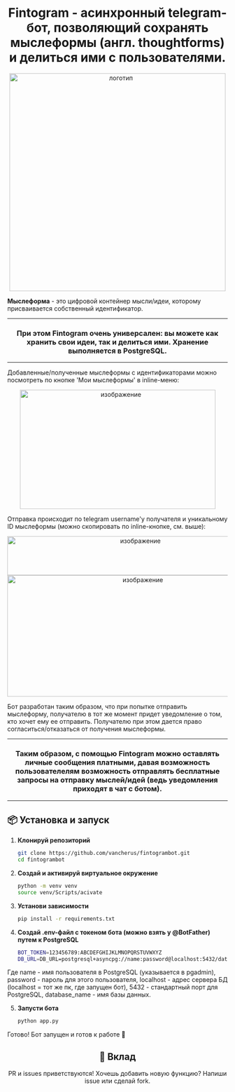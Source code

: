## <h1 align="center">Fintogram - асинхронный telegram-бот, позволяющий сохранять мыслеформы (англ. thoughtforms) и делиться ими с пользователями.</a>
<p align="center">
  <img width="494" height="497" alt="логотип" src="https://github.com/user-attachments/assets/8c44599f-6f44-4480-b8c5-2da4a500f1eb" />
</p>  
<b>Мыслеформа</b> - это цифровой контейнер мысли/идеи, которому присваивается собственный идентификатор. 
<hr>
<h3 align='center'>При этом <b>Fintogram</b> очень универсален: вы можете как хранить свои идеи, так и делиться ими. Хранение выполняется в PostgreSQL.</h3>
<hr>
Добавленные/полученные мыслеформы с идентификаторами можно посмотреть по кнопке 'Мои мыслеформы' в inline-меню:
<p align="center">
  <img width="447" height="272" alt="изображение" src="https://github.com/user-attachments/assets/b1133f81-d09d-4087-980b-d4fbd2a1accd" />
</p>  
Отправка происходит по telegram username'у получателя и уникальному ID мыслеформы (можно скопировать по inline-кнопке, см. выше):
<p align="center">
  <img width="593" height="89" alt="изображение" src="https://github.com/user-attachments/assets/dcc5ee88-ca98-43b0-95b6-a1bba93cd199" />
  <img width="604" height="277" alt="изображение" src="https://github.com/user-attachments/assets/c3e8ff89-6a57-4c6d-b7f3-376920b34a44" />
</p>
Бот разработан таким образом, что при попытке отправить мыслеформу, получателю в тот же момент придет уведомление о том, кто хочет ему ее отправить.
Получателю при этом дается право согласиться/отказаться от получения мыслеформы. 
<hr>
<h3 align='center'>Таким образом, с помощью Fintogram можно оставлять личные сообщения платными, давая возможность пользователелям возможность отправлять бесплатные запросы на отправку мыслей/идей (ведь уведомления приходят в чат с ботом). </h3>
<hr>

## 📦 Установка и запуск
1. **Клонируй репозиторий**
   ```bash
   git clone https://github.com/vancherus/fintogrambot.git
   cd fintogrambot
2. **Создай и активируй виртуальное окружение**
   ```bash
   python -m venv venv
   source venv/Scripts/acivate
3. **Установи зависимости**
   ```bash
   pip install -r requirements.txt  
4. **Создай .env-файл с токеном бота (можно взять у @BotFather) путем к PostgreSQL**
   ```bash
   BOT_TOKEN=123456789:ABCDEFGHIJKLMNOPQRSTUVWXYZ
   DB_URL=DB_URL=postgresql+asyncpg://name:password@localhost:5432/database_name
Где name - имя пользователя в PostgreSQL (указывается в pgadmin), password - пароль для этого пользователя, localhost - адрес сервера БД (localhost = тот же пк, где запущен бот), 5432 - стандартный порт для PostgreSQL, database_name - имя базы данных.

5. **Запусти бота**
   ```bash
   python app.py
Готово! Бот запущен и готов к работе 🎉  

<h2 align='center'>🤝 Вклад</h2>
<p align='center'>PR и issues приветствуются! Хочешь добавить новую функцию? Напиши issue или сделай fork.</p>
